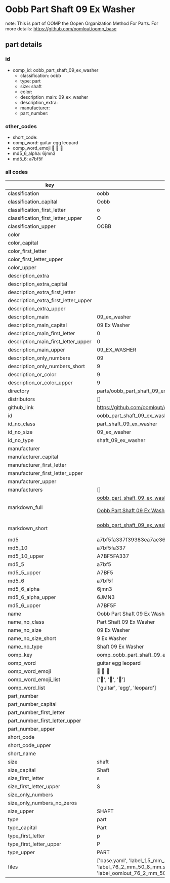 # Oobb Part Shaft 09 Ex Washer  

note: This is part of OOMP the Oopen Organization Method For Parts. For more details: https://github.com/oomlout/oomp_base

##  part details





### id
* oomp_id: oobb_part_shaft_09_ex_washer
  * classification: oobb
  * type: part
  * size: shaft
  * color: 
  * description_main: 09_ex_washer
  * description_extra: 
  * manufacturer: 
  * part_number: 

### other_codes
* short_code: 
* oomp_word: guitar egg leopard
* oomp_word_emoji :guitar: :egg: :leopard:
* md5_6_alpha: 6jmn3
* md5_6: a7bf5f

### all codes 
| key | value |  
| --- | --- |  
| classification | oobb |  
| classification_capital | Oobb |  
| classification_first_letter | o |  
| classification_first_letter_upper | O |  
| classification_upper | OOBB |  
| color |  |  
| color_capital |  |  
| color_first_letter |  |  
| color_first_letter_upper |  |  
| color_upper |  |  
| description_extra |  |  
| description_extra_capital |  |  
| description_extra_first_letter |  |  
| description_extra_first_letter_upper |  |  
| description_extra_upper |  |  
| description_main | 09_ex_washer |  
| description_main_capital | 09 Ex Washer |  
| description_main_first_letter | 0 |  
| description_main_first_letter_upper | 0 |  
| description_main_upper | 09_EX_WASHER |  
| description_only_numbers | 09 |  
| description_only_numbers_short | 9 |  
| description_or_color | 9 |  
| description_or_color_upper | 9 |  
| directory | parts/oobb_part_shaft_09_ex_washer |  
| distributors | [] |  
| github_link | https://github.com/oomlout/oomlout_oomp_part_src/tree/main/parts/oobb_part_shaft_09_ex_washer/working |  
| id | oobb_part_shaft_09_ex_washer |  
| id_no_class | part_shaft_09_ex_washer |  
| id_no_size | 09_ex_washer |  
| id_no_type | shaft_09_ex_washer |  
| manufacturer |  |  
| manufacturer_capital |  |  
| manufacturer_first_letter |  |  
| manufacturer_first_letter_upper |  |  
| manufacturer_upper |  |  
| manufacturers | [] |  
| markdown_full | [oobb_part_shaft_09_ex_washer](https://github.com/oomlout/oomlout_oomp_part_src/tree/main/parts/oobb_part_shaft_09_ex_washer/working)<br>[](https://github.com/oomlout/oomlout_oomp_part_src/tree/main/parts/oobb_part_shaft_09_ex_washer/working)<br>[Oobb Part Shaft 09 Ex Washer](https://github.com/oomlout/oomlout_oomp_part_src/tree/main/parts/oobb_part_shaft_09_ex_washer/working)<br><br> |  
| markdown_short | [oobb_part_shaft_09_ex_washer](https://github.com/oomlout/oomlout_oomp_part_src/tree/main/parts/oobb_part_shaft_09_ex_washer/working)<br><br> |  
| md5 | a7bf5fa337f39383ea7ae3609acf0beb |  
| md5_10 | a7bf5fa337 |  
| md5_10_upper | A7BF5FA337 |  
| md5_5 | a7bf5 |  
| md5_5_upper | A7BF5 |  
| md5_6 | a7bf5f |  
| md5_6_alpha | 6jmn3 |  
| md5_6_alpha_upper | 6JMN3 |  
| md5_6_upper | A7BF5F |  
| name | Oobb Part Shaft 09 Ex Washer |  
| name_no_class | Part Shaft 09 Ex Washer |  
| name_no_size | 09 Ex Washer |  
| name_no_size_short | 9 Ex Washer |  
| name_no_type | Shaft 09 Ex Washer |  
| oomp_key | oomp_oobb_part_shaft_09_ex_washer |  
| oomp_word | guitar egg leopard |  
| oomp_word_emoji | :guitar: :egg: :leopard: |  
| oomp_word_emoji_list | [':guitar:', ':egg:', ':leopard:'] |  
| oomp_word_list | ['guitar', 'egg', 'leopard'] |  
| part_number |  |  
| part_number_capital |  |  
| part_number_first_letter |  |  
| part_number_first_letter_upper |  |  
| part_number_upper |  |  
| short_code |  |  
| short_code_upper |  |  
| short_name |  |  
| size | shaft |  
| size_capital | Shaft |  
| size_first_letter | s |  
| size_first_letter_upper | S |  
| size_only_numbers |  |  
| size_only_numbers_no_zeros |  |  
| size_upper | SHAFT |  
| type | part |  
| type_capital | Part |  
| type_first_letter | p |  
| type_first_letter_upper | P |  
| type_upper | PART |  
| files | ['base.yaml', 'label_15_mm_30_mm.pdf', 'label_15_mm_30_mm.svg', 'label_76_2_mm_50_8_mm.pdf', 'label_76_2_mm_50_8_mm.svg', 'label_oomlout_76_2_mm_50_8_mm.pdf', 'label_oomlout_76_2_mm_50_8_mm.svg', 'readme.md', 'working.json', 'working.yaml'] |  
